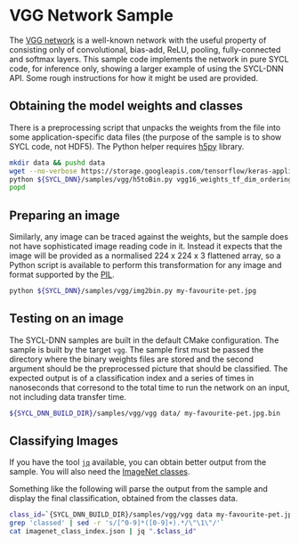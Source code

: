# VGG Network Sample

The [VGG network][vgg-paper] is a well-known network with the useful property
of consisting only of convolutional, bias-add, ReLU, pooling, fully-connected and 
softmax layers. This sample code implements the network in pure SYCL code, for 
inference only, showing a larger example of using the SYCL-DNN API. Some rough 
instructions for how it might be used are provided.

## Obtaining the model weights and classes

There is a preprocessing script that unpacks the weights from the file into
some application-specific data files (the purpose of the sample is to show
SYCL code, not HDF5). The Python helper requires [h5py][hdf5-python] library.

```bash
mkdir data && pushd data
wget --no-verbose https://storage.googleapis.com/tensorflow/keras-applications/vgg16/vgg16_weights_tf_dim_ordering_tf_kernels.h5
python ${SYCL_DNN}/samples/vgg/h5toBin.py vgg16_weights_tf_dim_ordering_tf_kernels.h5
popd
```

## Preparing an image

Similarly, any image can be traced against the weights, but the sample does not
have sophisticated image reading code in it. Instead it expects that the image
will be provided as a normalised 224 x 224 x 3 flattened array, so a Python
script is available to perform this transformation for any image and format
supported by the [PIL][py-img-lib].

```bash
python ${SYCL_DNN}/samples/vgg/img2bin.py my-favourite-pet.jpg
```

## Testing on an image

The SYCL-DNN samples are built in the default CMake configuration. The sample
is built by the target `vgg`. The sample first must be passed the directory
where the binary weights files are stored and the second argument should be
the preprocessed picture that should be classified. The expected output is
of a classification index and a series of times in nanoseconds that corresond
to the total time to run the network on an input, not including data transfer
time.

```bash
${SYCL_DNN_BUILD_DIR}/samples/vgg/vgg data/ my-favourite-pet.jpg.bin
```

## Classifying Images

If you have the tool [`jq`][jq-cite] available, you can obtain better output
from the sample. You will also need the [ImageNet classes][classes].

Something like the following will parse the output from the sample and display
the final classification, obtained from the classes data.

```bash
class_id=`{SYCL_DNN_BUILD_DIR}/samples/vgg/vgg data my-favourite-pet.jpg.bin | \
grep 'classed' | sed -r 's/[^0-9]*([0-9]+).*/\"\1\"/'`
cat imagenet_class_index.json | jq ".$class_id"
```

[vgg-paper]: https://arxiv.org/pdf/1409.1556.pdf
[hdf5-python]: https://www.h5py.org/
[py-img-lib]: https://pillow.readthedocs.io/en/stable/
[jq-cite]: https://stedolan.github.io/jq/
[classes]: https://github.com/raghakot/keras-vis/blob/master/resources/imagenet_class_index.json
